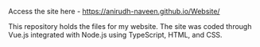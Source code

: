 Access the site here - https://anirudh-naveen.github.io/Website/

This repository holds the files for my website. The site was coded through Vue.js integrated with Node.js using TypeScript, HTML, and CSS.
